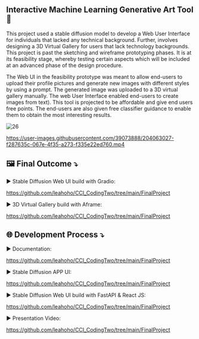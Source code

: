 ## Interactive Machine Learning Generative Art Tool 🚀

This project used a stable diffusion model to develop a Web User Interface for individuals that lacked any technical background. Further, involves designing a 3D Virtual Gallery for users that lack technology backgrounds. This project is past the sketching and wireframe prototyping phases. It is at its feasibility stage, whereby testing certain aspects which will be included at an advanced phase of the design procedure. 

The Web UI in the feasibility prototype was meant to allow end-users to upload their profile pictures and generate new images with different styles by using a prompt. The generated image was uploaded to a 3D virtual gallery manually. The web User Interface enabled end-users to create images from text). This tool is projected to be affordable and give end users free points. The end-users are also given free classifier guidance to enable them to obtain the most interesting results.

![26](https://user-images.githubusercontent.com/39073888/204059183-4bf65220-b420-4840-abc0-e9956181dcc9.png)

https://user-images.githubusercontent.com/39073888/204063027-f287635c-067e-4f35-a273-f335e22ed760.mp4



## 🖼 Final Outcome ⤵️

▶️ Stable Diffusion Web UI build with Gradio:

https://github.com/leahoho/CCI_CodingTwo/tree/main/FinalProject

▶️ 3D Virtual Gallery build with Aframe:

https://github.com/leahoho/CCI_CodingTwo/tree/main/FinalProject


## 🌐 Development Process ⤵️

▶️ Documentation:

https://github.com/leahoho/CCI_CodingTwo/tree/main/FinalProject


▶️ Stable Diffusion APP UI:

https://github.com/leahoho/CCI_CodingTwo/tree/main/FinalProject


▶️ Stable Diffusion Web UI build with FastAPI & React JS:

https://github.com/leahoho/CCI_CodingTwo/tree/main/FinalProject


▶️ Presentation Video:

https://github.com/leahoho/CCI_CodingTwo/tree/main/FinalProject
